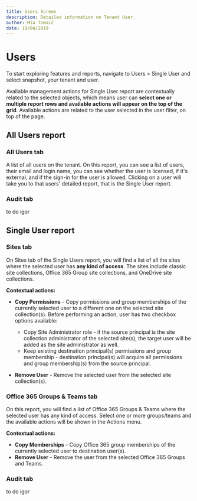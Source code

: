 ```yaml
---
title: Users Screen
description: Detailed information on Tenant User.
author: Mia Tomaić
date: 19/04/2019
---
```


# Users 

To start exploring features and reports, navigate to Users > Single User and select snapshot, your tenant and user.

Available management actions for Single User report are contextually related to the selected objects, which means user can **select one or multiple report rows and available actions will appear on the top of the grid**. Available actions are related to the user selected in the user filter, on top of the page.


## All Users report
### All Users tab
A list of all users on the tenant. On this report, you can see a list of users, their email and login name, you can see whether the user is licensed, if it's external, and if the sign-in for the user is allowed. Clicking on a user will take you to that users' detailed report, that is the Single User report. 

### Audit tab
to do igor

## Single User report
### Sites tab
On Sites tab of the Single Users report, you will find a list of all the sites where the selected user has __any kind of access__. The sites include classic site collections, Office 365 Group site collections, and OneDrive site collections.

__Contextual actions:__ 
* **Copy Permissions** - Copy permissions and group memberships of the currently selected user to a different one on the selected site collection(s).
Before performing an action, user has two checkbox options available:
    * Copy Site Administrator role - if the source principal is the site collection administrator of the selected site(s), the target user will be added as the site administrator as well. 
    * Keep existing destination principal(s) permissions and group membership - destination principal(s) will acquire all permissions and group membership(s) from the source principal. 


* **Remove User** - Remove the selected user from the selected site collection(s).

### Office 365 Groups & Teams tab
On this report, you will find a list of Office 365 Groups & Teams where the selected user has any kind of access. Select one or more groups/teams and the available actions will be shown in the Actions menu. 

__Contextual actions:__ 
* **Copy Memberships** - Copy Office 365 group memberships of the currently selected user to destination user(s).
* **Remove User** - Remove the user from the selected Office 365 Groups and Teams.

### Audit tab
to do igor